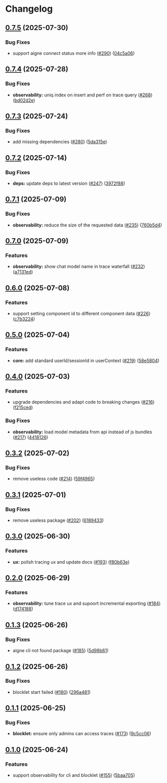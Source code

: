 # Changelog

## [0.7.5](https://github.com/AIGNE-io/aigne-framework/compare/observability-ui-v0.7.4...observability-ui-v0.7.5) (2025-07-30)


### Bug Fixes

* support aigne connect status more info ([#290](https://github.com/AIGNE-io/aigne-framework/issues/290)) ([04c5a06](https://github.com/AIGNE-io/aigne-framework/commit/04c5a0625938a7c1ca1d6fd997f6e9047d425ea0))

## [0.7.4](https://github.com/AIGNE-io/aigne-framework/compare/observability-ui-v0.7.3...observability-ui-v0.7.4) (2025-07-28)


### Bug Fixes

* **observability:** uniq index on insert and perf on trace query ([#268](https://github.com/AIGNE-io/aigne-framework/issues/268)) ([bd02d2e](https://github.com/AIGNE-io/aigne-framework/commit/bd02d2ef4dadc3df7e4806746fede2faa5cc50bb))

## [0.7.3](https://github.com/AIGNE-io/aigne-framework/compare/observability-ui-v0.7.2...observability-ui-v0.7.3) (2025-07-24)


### Bug Fixes

* add missing dependencies ([#280](https://github.com/AIGNE-io/aigne-framework/issues/280)) ([5da315e](https://github.com/AIGNE-io/aigne-framework/commit/5da315e29dc02818293e74ad159294f137e2c7f7))

## [0.7.2](https://github.com/AIGNE-io/aigne-framework/compare/observability-ui-v0.7.1...observability-ui-v0.7.2) (2025-07-14)


### Bug Fixes

* **deps:** update deps to latest version ([#247](https://github.com/AIGNE-io/aigne-framework/issues/247)) ([3972f88](https://github.com/AIGNE-io/aigne-framework/commit/3972f887a9abff20c26da6b51c1071cbd54c0bf1))

## [0.7.1](https://github.com/AIGNE-io/aigne-framework/compare/observability-ui-v0.7.0...observability-ui-v0.7.1) (2025-07-09)


### Bug Fixes

* **observability:** reduce the size of the requested data ([#235](https://github.com/AIGNE-io/aigne-framework/issues/235)) ([760b5d4](https://github.com/AIGNE-io/aigne-framework/commit/760b5d4aaec0c60ef0908e3376ba7d7ad9dd630b))

## [0.7.0](https://github.com/AIGNE-io/aigne-framework/compare/observability-ui-v0.6.0...observability-ui-v0.7.0) (2025-07-09)


### Features

* **observability:** show chat model name in trace waterfall ([#232](https://github.com/AIGNE-io/aigne-framework/issues/232)) ([a7131ed](https://github.com/AIGNE-io/aigne-framework/commit/a7131edacbda9f69f619c18cc58a6d708223b4e2))

## [0.6.0](https://github.com/AIGNE-io/aigne-framework/compare/observability-ui-v0.5.0...observability-ui-v0.6.0) (2025-07-08)


### Features

* support setting component id to different component data ([#226](https://github.com/AIGNE-io/aigne-framework/issues/226)) ([c7b3224](https://github.com/AIGNE-io/aigne-framework/commit/c7b32240e6660f34974615bcb9b91978a1191e3e))

## [0.5.0](https://github.com/AIGNE-io/aigne-framework/compare/observability-ui-v0.4.0...observability-ui-v0.5.0) (2025-07-04)


### Features

* **core:** add standard userId/sessionId in userContext ([#219](https://github.com/AIGNE-io/aigne-framework/issues/219)) ([58e5804](https://github.com/AIGNE-io/aigne-framework/commit/58e5804cf08b1d2fa6e232646fadd70b5db2e007))

## [0.4.0](https://github.com/AIGNE-io/aigne-framework/compare/observability-ui-v0.3.2...observability-ui-v0.4.0) (2025-07-03)


### Features

* upgrade dependencies and adapt code to breaking changes ([#216](https://github.com/AIGNE-io/aigne-framework/issues/216)) ([f215ced](https://github.com/AIGNE-io/aigne-framework/commit/f215cedc1a57e321164064c33316e496eae8d25f))


### Bug Fixes

* **observability:** load model metadata from api instead of js bundles ([#217](https://github.com/AIGNE-io/aigne-framework/issues/217)) ([4418126](https://github.com/AIGNE-io/aigne-framework/commit/44181263d3a8d8eca794d7e485679fcf80f0abad))

## [0.3.2](https://github.com/AIGNE-io/aigne-framework/compare/observability-ui-v0.3.1...observability-ui-v0.3.2) (2025-07-02)


### Bug Fixes

* remove useless code ([#214](https://github.com/AIGNE-io/aigne-framework/issues/214)) ([59f4965](https://github.com/AIGNE-io/aigne-framework/commit/59f49657233772b5243a8b5b9059970cbc0f0bb1))

## [0.3.1](https://github.com/AIGNE-io/aigne-framework/compare/observability-ui-v0.3.0...observability-ui-v0.3.1) (2025-07-01)


### Bug Fixes

* remove useless package ([#202](https://github.com/AIGNE-io/aigne-framework/issues/202)) ([6189433](https://github.com/AIGNE-io/aigne-framework/commit/6189433aa439813304b6b5ff36b3cbd6d552c53d))

## [0.3.0](https://github.com/AIGNE-io/aigne-framework/compare/observability-v0.2.0...observability-v0.3.0) (2025-06-30)


### Features

* **ux:** polish tracing ux and update docs ([#193](https://github.com/AIGNE-io/aigne-framework/issues/193)) ([f80b63e](https://github.com/AIGNE-io/aigne-framework/commit/f80b63ecb1cfb00daa9b68330026da839d33f8a2))

## [0.2.0](https://github.com/AIGNE-io/aigne-framework/compare/observability-v0.1.3...observability-v0.2.0) (2025-06-29)


### Features

* **observability:** tune trace ux and supoort incremental exporting ([#184](https://github.com/AIGNE-io/aigne-framework/issues/184)) ([d174188](https://github.com/AIGNE-io/aigne-framework/commit/d174188459c77acb09b5ca040972f83abb067587))

## [0.1.3](https://github.com/AIGNE-io/aigne-framework/compare/observability-v0.1.2...observability-v0.1.3) (2025-06-26)


### Bug Fixes

* aigne cli not found package ([#185](https://github.com/AIGNE-io/aigne-framework/issues/185)) ([5d98b61](https://github.com/AIGNE-io/aigne-framework/commit/5d98b6158f1e43e049a3a51a69bab88092bf1c92))

## [0.1.2](https://github.com/AIGNE-io/aigne-framework/compare/observability-v0.1.1...observability-v0.1.2) (2025-06-26)


### Bug Fixes

* blocklet start failed ([#180](https://github.com/AIGNE-io/aigne-framework/issues/180)) ([296a481](https://github.com/AIGNE-io/aigne-framework/commit/296a481be69d9b9b279dc4e50b0d21c993d1d841))

## [0.1.1](https://github.com/AIGNE-io/aigne-framework/compare/observability-v0.1.0...observability-v0.1.1) (2025-06-25)


### Bug Fixes

* **blocklet:** ensure only admins can access traces ([#173](https://github.com/AIGNE-io/aigne-framework/issues/173)) ([9c5cc06](https://github.com/AIGNE-io/aigne-framework/commit/9c5cc06c5841b9684d16c5c60af764d8c98c9c3e))

## [0.1.0](https://github.com/AIGNE-io/aigne-framework/compare/observability-v0.0.1...observability-v0.1.0) (2025-06-24)


### Features

* support observability for cli and blocklet ([#155](https://github.com/AIGNE-io/aigne-framework/issues/155)) ([5baa705](https://github.com/AIGNE-io/aigne-framework/commit/5baa705a33cfdba1efc5ccbe18674c27513ca97d))
